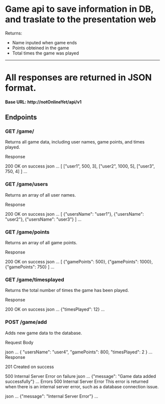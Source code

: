 # Game api to save information in DB, and traslate to the presentation web

Returns:
- Name inputed when game ends
- Points obteined in the game
- Total times the game was played

____________________________________________________________________________

# All responses are returned in JSON format.

#### Base URL: http://notOnlineYet/api/v1

## Endpoints
### GET /game/
Returns all game data, including user names, game points, and times played.

Response

200 OK on success
json
...
[
    ["user1", 500, 3],
    ["user2", 1000, 5],
    ["user3", 750, 4]
]
...
### GET /game/users
Returns an array of all user names.

Response

200 OK on success
json
...
[
    {"usersName": "user1"},
    {"usersName": "user2"},
    {"usersName": "user3"}
]
...
### GET /game/points
Returns an array of all game points.

Response

200 OK on success
json
...
[
    {"gamePoints": 500},
    {"gamePoints": 1000},
    {"gamePoints": 750}
]
...
### GET /game/timesplayed
Returns the total number of times the game has been played.

Response

200 OK on success
json
...
{"timesPlayed": 12}
...
### POST /game/add
Adds new game data to the database.

Request Body

json
...
{
    "usersName": "user4",
    "gamePoints": 800,
    "timesPlayed": 2
}
...
Response

201 Created on success

500 Internal Server Error on failure
json
...
{"message": "Game data added successfully"}
...
Errors
500 Internal Server Error
This error is returned when there is an internal server error, such as a database connection issue.

json
...
{"message": "Internal Server Error"}
...
